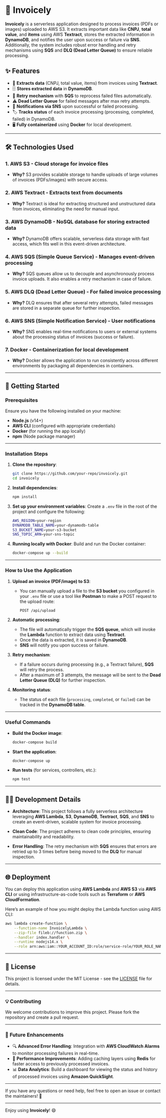 
# 📄 **Invoicely** 

**Invoicely** is a serverless application designed to process invoices (PDFs or images) uploaded to AWS S3. It extracts important data like **CNPJ**, **total value**, and **items** using AWS **Textract**, stores the extracted information in **DynamoDB**, and notifies the user upon success or failure via **SNS**. Additionally, the system includes robust error handling and retry mechanisms using **SQS** and **DLQ (Dead Letter Queue)** to ensure reliable processing.

## ✨ **Features**
- 🧾 **Extracts data** (CNPJ, total value, items) from invoices using **Textract**.
- 🗄️ **Stores extracted data** in **DynamoDB**.
- 🔄 **Retry mechanism** with **SQS** to reprocess failed files automatically.
- ⚠️ **Dead Letter Queue** for failed messages after max retry attempts.
- 📧 **Notifications via SNS** upon successful or failed processing.
- 🏷️ **Tracks status** of each invoice processing (processing, completed, failed) in DynamoDB.
- 🖥️ **Fully containerized** using **Docker** for local development.

---

## 🛠️ **Technologies Used**

### 1. **AWS S3** - Cloud storage for invoice files
   - **Why?** S3 provides scalable storage to handle uploads of large volumes of invoices (PDFs/images) with secure access.
  
### 2. **AWS Textract** - Extracts text from documents
   - **Why?** Textract is ideal for extracting structured and unstructured data from invoices, eliminating the need for manual input.

### 3. **AWS DynamoDB** - NoSQL database for storing extracted data
   - **Why?** DynamoDB offers scalable, serverless data storage with fast access, which fits well in this event-driven architecture.

### 4. **AWS SQS (Simple Queue Service)** - Manages event-driven processing
   - **Why?** SQS queues allow us to decouple and asynchronously process invoice uploads. It also enables a retry mechanism in case of failure.

### 5. **AWS DLQ (Dead Letter Queue)** - For failed invoice processing
   - **Why?** DLQ ensures that after several retry attempts, failed messages are stored in a separate queue for further inspection.

### 6. **AWS SNS (Simple Notification Service)** - User notifications
   - **Why?** SNS enables real-time notifications to users or external systems about the processing status of invoices (success or failure).

### 7. **Docker** - Containerization for local development
   - **Why?** Docker allows the application to run consistently across different environments by packaging all dependencies in containers.

---

## 🚀 **Getting Started**

### **Prerequisites**
Ensure you have the following installed on your machine:
- **Node.js** (v14+)
- **AWS CLI** (configured with appropriate credentials)
- **Docker** (for running the app locally)
- **npm** (Node package manager)

---

### **Installation Steps**

1. **Clone the repository**:
   ```bash
   git clone https://github.com/your-repo/invoicely.git
   cd invoicely
   ```

2. **Install dependencies**:
   ```bash
   npm install
   ```

3. **Set up your environment variables**:
   Create a `.env` file in the root of the project and configure the following:
   ```bash
   AWS_REGION=your-region
   DYNAMODB_TABLE_NAME=your-dynamodb-table
   S3_BUCKET_NAME=your-s3-bucket
   SNS_TOPIC_ARN=your-sns-topic
   ```

4. **Running locally with Docker**:
   Build and run the Docker container:
   ```bash
   docker-compose up --build
   ```

---

### **How to Use the Application**

1. **Upload an invoice (PDF/image) to S3**:
   - You can manually upload a file to the **S3 bucket** you configured in your `.env` file or use a tool like **Postman** to make a POST request to the upload route:
     ```bash
     POST /api/upload
     ```

2. **Automatic processing**:
   - The file will automatically trigger the **SQS queue**, which will invoke the **Lambda** function to extract data using **Textract**.
   - Once the data is extracted, it is saved in **DynamoDB**.
   - **SNS** will notify you upon success or failure.

3. **Retry mechanism**:
   - If a failure occurs during processing (e.g., a Textract failure), **SQS** will retry the process.
   - After a maximum of 3 attempts, the message will be sent to the **Dead Letter Queue (DLQ)** for further inspection.

4. **Monitoring status**:
   - The status of each file (`processing`, `completed`, or `failed`) can be tracked in the **DynamoDB table**.

---

### **Useful Commands**

- **Build the Docker image**:
  ```bash
  docker-compose build
  ```

- **Start the application**:
  ```bash
  docker-compose up
  ```

- **Run tests** (for services, controllers, etc.):
  ```bash
  npm test
  ```

---

## 🧑‍💻 **Development Details**

- **Architecture**: This project follows a fully serverless architecture leveraging **AWS Lambda**, **S3**, **DynamoDB**, **Textract**, **SQS**, and **SNS** to create an event-driven, scalable system for invoice processing.
  
- **Clean Code**: The project adheres to clean code principles, ensuring maintainability and readability.
  
- **Error Handling**: The retry mechanism with **SQS** ensures that errors are retried up to 3 times before being moved to the **DLQ** for manual inspection.

---

## 🌐 **Deployment**

You can deploy this application using **AWS Lambda** and **AWS S3** via **AWS CLI** or using infrastructure-as-code tools such as **Terraform** or **AWS CloudFormation**.

Here’s an example of how you might deploy the Lambda function using AWS CLI:
```bash
aws lambda create-function \
    --function-name InvoicelyLambda \
    --zip-file fileb://function.zip \
    --handler index.handler \
    --runtime nodejs14.x \
    --role arn:aws:iam::YOUR_ACCOUNT_ID:role/service-role/YOUR_ROLE_NAME
```

---

## 📝 **License**
This project is licensed under the MIT License - see the [LICENSE](LICENSE) file for details.

---

### 💡 **Contributing**
We welcome contributions to improve this project. Please fork the repository and create a pull request.

---

### 🎯 **Future Enhancements**
- 🔍 **Advanced Error Handling**: Integration with **AWS CloudWatch Alarms** to monitor processing failures in real-time.
- 🚀 **Performance Improvements**: Adding caching layers using **Redis** for faster access to previously processed invoices.
- 📊 **Data Analytics**: Build a dashboard for viewing the status and history of processed invoices using **Amazon QuickSight**.

---

If you have any questions or need help, feel free to open an issue or contact the maintainers! 👋

---

Enjoy using **Invoicely**! 😄
